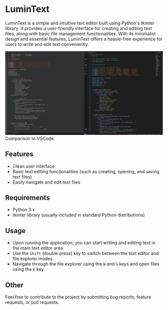 # LuminText

LuminText is a simple and intuitive text editor built using Python's tkinter library. It provides a user-friendly interface for creating and editing text files, along with basic file management functionalities. With its minimalist design and essential features, LuminText offers a hassle-free experience for users to write and edit text conveniently.

![preview](./resources/preview.png)
Comparison to VSCode.

## Features

- Clean user interface
- Basic text editing functionalities (such as creating, opening, and saving text files)
- Easily navigate and edit text files

## Requirements

- Python 3.x
- tkinter library (usually included in standard Python distributions)

## Usage

- Upon running the application, you can start writing and editing text in the main text editor area.
- Use the `Shift` (double press) key to switch between the text editor and file explorer modes.
- Navigate through the file explorer using the `W` and `S` keys and open files using the `E` key.

## Other

Feel free to contribute to the project by submitting bug reports, feature requests, or pull requests.
